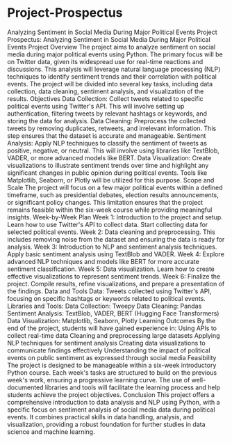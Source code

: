 # Project-Prospectus
Analyzing Sentiment in Social Media During Major Political Events
Project Prospectus: Analyzing Sentiment in Social Media During Major Political Events
Project Overview
The project aims to analyze sentiment on social media during major political events using Python. The primary focus will be on Twitter data, given its widespread use for real-time reactions and discussions. This analysis will leverage natural language processing (NLP) techniques to identify sentiment trends and their correlation with political events. The project will be divided into several key tasks, including data collection, data cleaning, sentiment analysis, and visualization of the results.
Objectives
Data Collection: Collect tweets related to specific political events using Twitter's API. This will involve setting up authentication, filtering tweets by relevant hashtags or keywords, and storing the data for analysis.
Data Cleaning: Preprocess the collected tweets by removing duplicates, retweets, and irrelevant information. This step ensures that the dataset is accurate and manageable.
Sentiment Analysis: Apply NLP techniques to classify the sentiment of tweets as positive, negative, or neutral. This will involve using libraries like TextBlob, VADER, or more advanced models like BERT.
Data Visualization: Create visualizations to illustrate sentiment trends over time and highlight any significant changes in public opinion during political events. Tools like Matplotlib, Seaborn, or Plotly will be utilized for this purpose.
Scope and Scale
The project will focus on a few major political events within a defined timeframe, such as presidential debates, election results announcements, or significant policy changes. This limitation ensures that the project remains feasible within the six-week course while providing meaningful insights.
Week-by-Week Plan
Week 1: Introduction to the project and setup. Learn how to use Twitter's API to collect data. Start collecting data for selected political events.
Week 2: Data cleaning and preprocessing. This includes removing noise from the dataset and ensuring the data is ready for analysis.
Week 3: Introduction to NLP and sentiment analysis techniques. Apply basic sentiment analysis using TextBlob and VADER.
Week 4: Explore advanced NLP techniques and models like BERT for more accurate sentiment classification.
Week 5: Data visualization. Learn how to create effective visualizations to represent sentiment trends.
Week 6: Finalize the project. Compile results, refine visualizations, and prepare a presentation of the findings.
Data and Tools
Data: Tweets collected using Twitter's API, focusing on specific hashtags or keywords related to political events.
Libraries and Tools:
Data Collection: Tweepy
Data Cleaning: Pandas
Sentiment Analysis: TextBlob, VADER, BERT (Hugging Face Transformers)
Data Visualization: Matplotlib, Seaborn, Plotly
Learning Outcomes
By the end of the project, students will have gained experience in:
Using APIs to collect real-time data
Cleaning and preprocessing large datasets
Applying NLP techniques for sentiment analysis
Creating data visualizations to communicate findings effectively
Understanding the impact of political events on public sentiment as expressed through social media
Feasibility
The project is designed to be manageable within a six-week introductory Python course. Each week's tasks are structured to build on the previous week's work, ensuring a progressive learning curve. The use of well-documented libraries and tools will facilitate the learning process and help students achieve the project objectives.
Conclusion
This project offers a comprehensive introduction to data analysis and NLP using Python, with a specific focus on sentiment analysis of social media data during political events. It combines practical skills in data handling, analysis, and visualization, providing a robust foundation for further studies in data science and machine learning.

